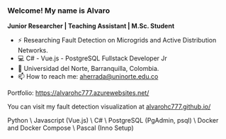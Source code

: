 ### Welcome! My name is Alvaro

**Junior Researcher | Teaching Assistant | M.Sc. Student**

- ⚡ Researching Fault Detection on Microgrids and Active Distribution Networks.
- 💻 C# - Vue.js - PostgreSQL Fullstack Developer Jr 
- 📍 Universidad del Norte, Barranquilla, Colombia.
- 📫 How to reach me: aherrada@uninorte.edu.co

Portfolio: https://alvarohc777.azurewebsites.net/ 


You can visit my fault detection visualization at [alvarohc777.github.io/](https://alvarohc777.github.io/)

Python \ Javascript (Vue.js) \ C# \ PostgreSQL (PgAdmin, psql) \ Docker and Docker Compose \ Pascal (Inno Setup)

<!--
**alvarohc777/alvarohc777** is a ✨ _special_ ✨ repository because its `README.md` (this file) appears on your GitHub profile.

Here are some ideas to get you started:

- 🔭 I’m currently working on ...
- 🌱 I’m currently learning ...
- 👯 I’m looking to collaborate on ...
- 🤔 I’m looking for help with ...
- 💬 Ask me about ...
- 📫 How to reach me: ...
- 😄 Pronouns: ...
- ⚡ Fun fact: ...
-->
